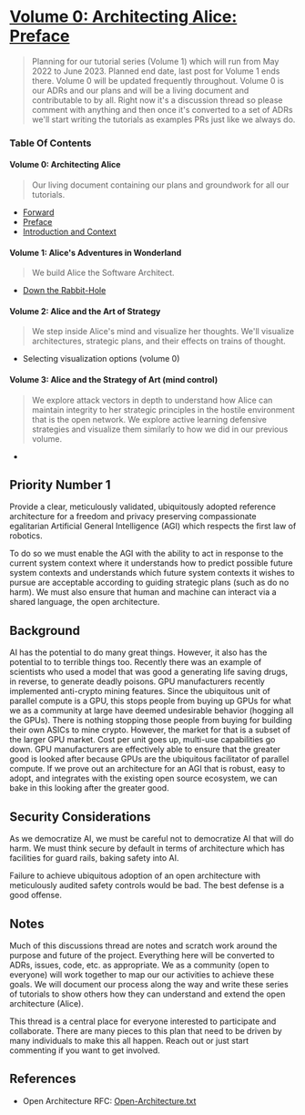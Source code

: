 # [Volume 0: Architecting Alice: Preface](https://github.com/intel/dffml/discussions/1369#discussion-4023096)

> Planning for our tutorial series (Volume 1) which will run from May 2022 to June 2023. Planned end date, last post for Volume 1 ends there. Volume 0 will be updated frequently throughout. Volume 0 is our ADRs and our plans and will be a living document and contributable to by all. Right now it's a discussion thread so please comment with anything and then once it's converted to a set of ADRs we'll start writing the tutorials as examples PRs just like we always do.

### Table Of Contents

#### Volume 0: Architecting Alice

> Our living document containing our plans and groundwork for all our tutorials.

- [Forward](https://github.com/intel/dffml/discussions/1369#discussioncomment-2688532)
- [Preface](https://github.com/intel/dffml/discussions/1369#discussion-4023096)
- [Introduction and Context](https://github.com/intel/dffml/discussions/1369#discussioncomment-2603280)

#### Volume 1: Alice's Adventures in Wonderland

> We build Alice the Software Architect.

- [Down the Rabbit-Hole](https://github.com/intel/dffml/discussions/1369#discussioncomment-2663771)

#### Volume 2: Alice and the Art of Strategy

> We step inside Alice's mind and visualize her thoughts. We'll visualize architectures, strategic plans, and their effects on trains of thought.

- Selecting visualization options (volume 0)

#### Volume 3: Alice and the Strategy of Art (mind control)

> We explore attack vectors in depth to understand how Alice can maintain integrity to her strategic principles in the hostile environment that is the open network. We explore active learning defensive strategies and visualize them similarly to how we did in our previous volume.

-

## Priority Number 1

Provide a clear, meticulously validated, ubiquitously adopted reference architecture for a freedom and privacy preserving compassionate egalitarian Artificial General Intelligence (AGI) which respects the first law of robotics.

To do so we must enable the AGI with the ability to act in response to the current system context where it understands how to predict possible future system contexts and understands which future system contexts it wishes to pursue are acceptable according to guiding strategic plans (such as do no harm). We must also ensure that human and machine can interact via a shared language, the open architecture.

## Background

AI has the potential to do many great things. However, it also has the potential to to terrible things too. Recently there was an example of scientists who used a model that was good a generating life saving drugs, in reverse, to generate deadly poisons. GPU manufacturers recently implemented anti-crypto mining features. Since the ubiquitous unit of parallel compute is a GPU, this stops people from buying up GPUs for what we as a community at large have deemed undesirable behavior (hogging all the GPUs). There is nothing stopping those people from buying for building their own ASICs to mine crypto. However, the market for that is a subset of the larger GPU market. Cost per unit goes up, multi-use capabilities go down. GPU manufacturers are effectively able to ensure that the greater good is looked after because GPUs are the ubiquitous facilitator of parallel compute. If we prove out an architecture for an AGI that is robust, easy to adopt, and integrates with the existing open source ecosystem, we can bake in this looking after the greater good.

## Security Considerations

As we democratize AI, we must be careful not to democratize AI that will do harm. We must think secure by default in terms of architecture which has facilities for guard rails, baking safety into AI.

Failure to achieve ubiquitous adoption of an open architecture with meticulously audited safety controls would be bad. The best defense is a good offense.

## Notes

Much of this discussions thread are notes and scratch work around the purpose and future of the project. Everything here will be converted to ADRs, issues, code, etc. as appropriate. We as a community (open to everyone) will work together to map our our activities to achieve these goals. We will document our process along the way and write these series of tutorials to show others how they can understand and extend the open architecture (Alice).

This thread is a central place for everyone interested to participate and collaborate.  There are many pieces to this plan that need to be driven by many individuals to make this all happen. Reach out or just start commenting if you want to get involved.

## References

- Open Architecture RFC: [Open-Architecture.txt](https://raw.githubusercontent.com/intel/dffml/main/docs/rfcs/0000-Open-Architecture.txt)